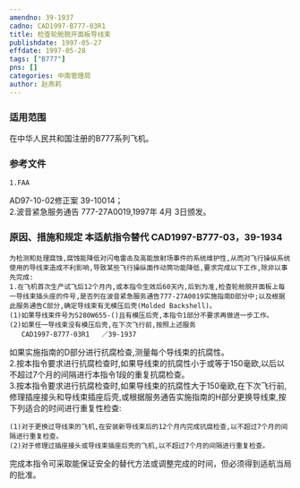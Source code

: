 ```yaml
---
amendno: 39-1937  
cadno: CAD1997-B777-03R1  
title: 检查轮舱脱开面板导线束  
publishdate: 1997-05-27  
effdate: 1997-05-28  
tags: ["B777"]  
pns: []  
categories: 中南管理局  
author: 赵燕莉  
---
```

  
### 适用范围  
在中华人民共和国注册的B777系列飞机。  
  
<!--more-->  
### 参考文件  
    1.FAA  
AD97-10-02修正案 39-10014；  
    2.波音紧急服务通告 777-27A0019,1997年 4月 3日颁发。  
  
### 原因、措施和规定 本适航指令替代 CAD1997-B777-03，39-1934  
    为检测和处理腐蚀,腐蚀能降低对闪电雷击及高能放射场事件的系统维护性,从而对飞行操纵系统使用的导线束造成不利影响,导致某些飞行操纵面作动筒功能降低,要求完成以下工作,除非以事先完成:  
    1.在飞机首次生产试飞后12个月内,或本指令生效后60天内,后到为准,检查轮舱脱开面板上每一导线束插头座的件号,是否列在波音紧急服务通告777-27A0019实施指南D部分中;以及根据此服务通告C部分,确定导线束有无模压后壳(Molded Backshell)。  
    (1)如果导线束件号为S280W655-()且有模压后壳,本指令1部分不要求再做进一步工作。  
    (2)如果任一导线束没有模压后壳,在下次飞行前,按照上述服务  
       CAD1997-B777-03R1   ／39-1937  
如果实施指南的D部分进行抗腐检查,测量每个导线束的抗腐性。  
    2.按本指令要求进行抗腐检查时,如果导线束的抗腐性小于或等于150毫欧,以后以不超过7个月的间隔进行本指令1段的重复抗腐检查。  
    3.按本指令要求进行抗腐检查时,如果导线束的抗腐性大于150毫欧,在下次飞行前,修理插座接头和导线束插座后壳,或根据服务通告实施指南的H部分更换导线束,按下列适合的时间进行重复性检查:  
  
    (1)对于更换过导线束的飞机,在安装新导线束后的12个月内完成抗腐检查,以不超过7个月的间隔进行重复检查。  
    (2)对于修理过插座接头或导线束插座后壳的飞机,以不超过7个月的间隔进行重复检查。  
  
完成本指令可采取能保证安全的替代方法或调整完成的时间，但必须得到适航当局的批准。  
